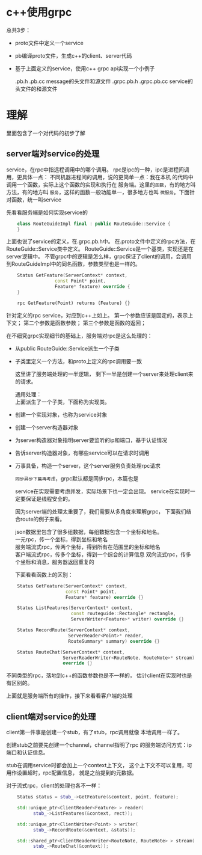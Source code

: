 # c++使用grpc
  总共3步：
* proto文件中定义一个service
* pb编译proto文件，生成c++的client、server代码
* 基于上面定义的service，使用c++ grpc api实现一个小例子

  .pb.h .pb.cc message的头文件和源文件
  .grpc.pb.h .grpc.pb.cc service的头文件的和源文件

# 理解
  里面包含了一个对代码的初步了解

## server端对service的处理
  service，在rpc中指远程调用中的哪个调用。
rpc是ipc的一种，ipc是进程间调用，更具体一点：
不同机器进程间的调用，说的更简单一点：我在本机
的代码中调用一个函数，实际上这个函数的实现和执行在
服务端。这里的`函数`，有的地方叫方法，有的地方叫
`服务`，这样的函数一般功能单一，很多地方也叫
`微服务`。下面针对函数，统一叫service

  先看看服务端是如何实现service的

```c++
    class RouteGuideImpl final : public RouteGuide::Service {
    }
```
  上面也说了service的定义，在.grpc.pb.h中。
在.proto文件中定义的rpc方法，在RouteGuide::Service类中定义。
RouteGuide::Service是一个基类，实现还是在server逻辑中。
不管grpc中的逻辑是怎么样，grpc保证了client的调用，会调用
到RouteGuideImpl中的同名函数，参数类型也是一样的。

```c++
    Status GetFeature(ServerContext* context, 
                  const Point* point,
                  Feature* feature) override {
    }
```
```proto
    rpc GetFeature(Point) returns (Feature) {} 
```
  针对定义的rpc service，对应到c++上如上。
第一个参数应该是固定的，表示上下文；
第二个参数是函数参数；
第三个参数是函数的返回；

  在不细究grpc实现细节的基础上，服务端对rpc是这么处理的：
* 从public RouteGuide::Service派生一个子类
* 子类里定义一个方法，和proto上定义的rpc调用要一致


  这里讲了服务端处理的一半逻辑，
剩下一半是创建一个server来处理client来的请求。

  通用处理：  
  上面派生了一个子类，下面称为实现类。
* 创建一个实现对象，也称为service对象
* 创建一个server构造器对象
* 为server构造器对象指明server要监听的ip和端口，基于认证情况
* 告诉server构造器对象，有哪些service可以在请求时调用
* 万事具备，构造一个server，这个server服务负责处理rpc请求

  `同步异步下篇再考虑`，grpc默认都是同步rpc，本篇也是

  service在实现需要考虑并发，实际场景下也一定会出现。
service在实现时一定要保证是线程安全的。

  因为server端的处理太重要了，我们需要从多角度来理解grpc，
下面我们结合route的例子来看。

  json数据里包含了很多组数据，每组数据包含一个坐标和地名。  
  一元rpc，传一个坐标，得到坐标和地名  
  服务端流式rpc，传两个坐标，得到所有在范围里的坐标和地名  
  客户端流式rpc，传多个坐标，得到一个综合的计算信息
  双向流式rpc，传多个坐标和消息，服务器返回重复的

  下面看看函数上的区别：
```c++
    Status GetFeature(ServerContext* context, 
                      const Point* point,
                      Feature* feature) override {}

    Status ListFeatures(ServerContext* context,
                        const routeguide::Rectangle* rectangle,
                        ServerWriter<Feature>* writer) override {}

    Status RecordRoute(ServerContext* context, 
                       ServerReader<Point>* reader,
                       RouteSummary* summary) override {}

    Status RouteChat(ServerContext* context,
                     ServerReaderWriter<RouteNote, RouteNote>* stream) 
                     override {}
```
  不同类型的rpc，落地到c++的函数参数也是不一样的，
估计client在实现时也是有区别的。

  上面就是服务端所有的操作，接下来看看客户端的处理

## client端对service的处理
  client第一件事是创建一个stub，有了stub，rpc调用就像
本地调用一样了。

  创建stub之前要先创建一个channel，channel指明了rpc
的服务端访问方式：ip端口和认证信息。

  stub在调用service时都会加上一个context上下文，
这个上下文不可以复用，可用作设置超时，rpc配置信息，
就是之前提到的元数据。

  对于流式rpc，client的处理也各不一样：
```c++
    Status status = stub_->GetFeature(&context, point, feature);

    std::unique_ptr<ClientReader<Feature> > reader(
          stub_->ListFeatures(&context, rect));

    std::unique_ptr<ClientWriter<Point> > writer(
          stub_->RecordRoute(&context, &stats));

    std::shared_ptr<ClientReaderWriter<RouteNote, RouteNote> > stream(
          stub_->RouteChat(&context));
```

